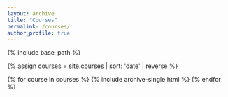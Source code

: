 ```yaml
---
layout: archive
title: "Courses"
permalink: /courses/
author_profile: true
---
```


{% include base_path %}

{% assign courses = site.courses | sort: 'date' | reverse %}

{% for course in courses %}
  {% include archive-single.html %}
{% endfor %}
